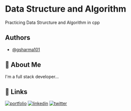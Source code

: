# Data Structure and Algorithm

Practicing Data Strurcture and Algorithm in cpp

## Authors

- [@gsharma101](https://www.github.com/gsharma101)

## 🚀 About Me

I'm a full stack developer...

## 🔗 Links

[![portfolio](https://img.shields.io/badge/my_portfolio-000?style=for-the-badge&logo=ko-fi&logoColor=white)](https://gsharma101.github.io/pfrj/)
[![linkedin](https://img.shields.io/badge/linkedin-0A66C2?style=for-the-badge&logo=linkedin&logoColor=white)](https://www.linkedin.com/in/gsharma010/)
[![twitter](https://img.shields.io/badge/twitter-1DA1F2?style=for-the-badge&logo=twitter&logoColor=white)](https://twitter.com/gsharma010)
